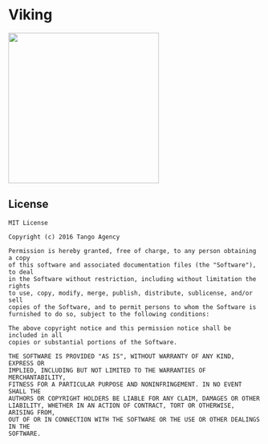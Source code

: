 # Viking

<a href="https://github.com/TangoAgency/Viking"><img src="https://cloud.githubusercontent.com/assets/469111/22284925/b91cfca0-e2e9-11e6-9bcc-fc8e1a1f34a0.png" width="300px"></a>





License
-------

    MIT License

    Copyright (c) 2016 Tango Agency

    Permission is hereby granted, free of charge, to any person obtaining a copy
    of this software and associated documentation files (the "Software"), to deal
    in the Software without restriction, including without limitation the rights
    to use, copy, modify, merge, publish, distribute, sublicense, and/or sell
    copies of the Software, and to permit persons to whom the Software is
    furnished to do so, subject to the following conditions:

    The above copyright notice and this permission notice shall be included in all
    copies or substantial portions of the Software.

    THE SOFTWARE IS PROVIDED "AS IS", WITHOUT WARRANTY OF ANY KIND, EXPRESS OR
    IMPLIED, INCLUDING BUT NOT LIMITED TO THE WARRANTIES OF MERCHANTABILITY,
    FITNESS FOR A PARTICULAR PURPOSE AND NONINFRINGEMENT. IN NO EVENT SHALL THE
    AUTHORS OR COPYRIGHT HOLDERS BE LIABLE FOR ANY CLAIM, DAMAGES OR OTHER
    LIABILITY, WHETHER IN AN ACTION OF CONTRACT, TORT OR OTHERWISE, ARISING FROM,
    OUT OF OR IN CONNECTION WITH THE SOFTWARE OR THE USE OR OTHER DEALINGS IN THE
    SOFTWARE.
